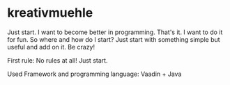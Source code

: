 # kreativmuehle

Just start. I want to become better in programming. That's it. I want to do it for fun. 
So where and how do I start?
Just start with something simple but useful and add on it.
Be crazy!

First rule:
No rules at all! Just start.


Used Framework and programming language:
Vaadin + Java
